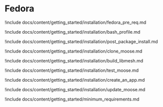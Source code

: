 # Fedora

!include docs/content/getting_started/installation/fedora_pre_req.md

!include docs/content/getting_started/installation/bash_profile.md

!include docs/content/getting_started/installation/post_package_install.md

!include docs/content/getting_started/installation/clone_moose.md

!include docs/content/getting_started/installation/build_libmesh.md

!include docs/content/getting_started/installation/test_moose.md

!include docs/content/getting_started/installation/create_an_app.md

!include docs/content/getting_started/installation/update_moose.md

!include docs/content/getting_started/minimum_requirements.md
